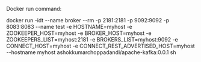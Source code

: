 Docker run command:

docker run -idt --name broker --rm -p 2181:2181 -p 9092:9092 -p 8083:8083 --name test -e HOSTNAME=myhost -e ZOOKEEPER_HOST=myhost -e BROKER_HOST=myhost -e ZOOKEEPERS_LIST=myhost:2181 -e BROKERS_LIST=myhost:9092 -e CONNECT_HOST=myhost -e CONNECT_REST_ADVERTISED_HOST=myhost --hostname myhost ashokkumarchoppadandi/apache-kafka:0.0.1 sh


